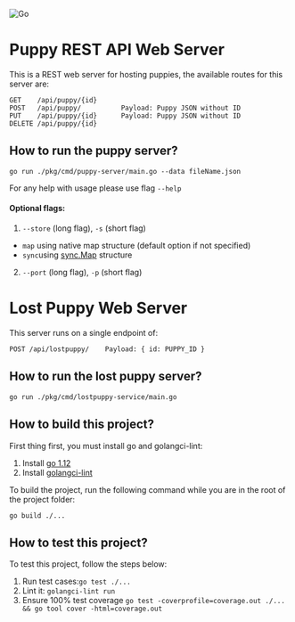 ![Go](https://github.com/willshen8/go-rest-api/workflows/Go/badge.svg?branch=master)

# Puppy REST API Web Server

This is a REST web server for hosting puppies, the available routes for this server are:

    GET    /api/puppy/{id}
    POST   /api/puppy/          Payload: Puppy JSON without ID
    PUT    /api/puppy/{id}      Payload: Puppy JSON without ID
    DELETE /api/puppy/{id}

## How to run the puppy server?

`go run ./pkg/cmd/puppy-server/main.go --data fileName.json`

For any help with usage please use flag `--help`

#### Optional flags:

1. `--store` (long flag), `-s` (short flag)

- `map` using native map structure (default option if not specified)
- `sync`using [sync.Map](https://golang.org/pkg/sync/#Map) structure

2. `--port` (long flag), `-p` (short flag)

# Lost Puppy Web Server

This server runs on a single endpoint of:

    POST /api/lostpuppy/    Payload: { id: PUPPY_ID } 

## How to run the lost puppy server?

`go run ./pkg/cmd/lostpuppy-service/main.go`

## How to build this project?

First thing first, you must install go and golangci-lint:

1. Install [go 1.12](https://golang.org/doc/install)
2. Install [golangci-lint](https://github.com/golangci/golangci-lint#install)

To build the project, run the following command while you are in the root of the project folder:

`go build ./...`

## How to test this project?

To test this project, follow the steps below:

1. Run test cases:`go test ./...`
2. Lint it: `golangci-lint run`
3. Ensure 100% test coverage `go test -coverprofile=coverage.out ./... && go tool cover -html=coverage.out`
